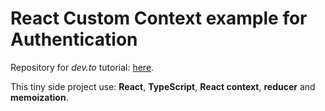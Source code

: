 # React Custom Context example for Authentication

Repository for _dev.to_ tutorial: [here](https://dev.to/demicdev/custom-complex-react-context-and-typescript-1l1k).

This tiny side project use: **React**, **TypeScript**, **React context**, **reducer** and **memoization**.
